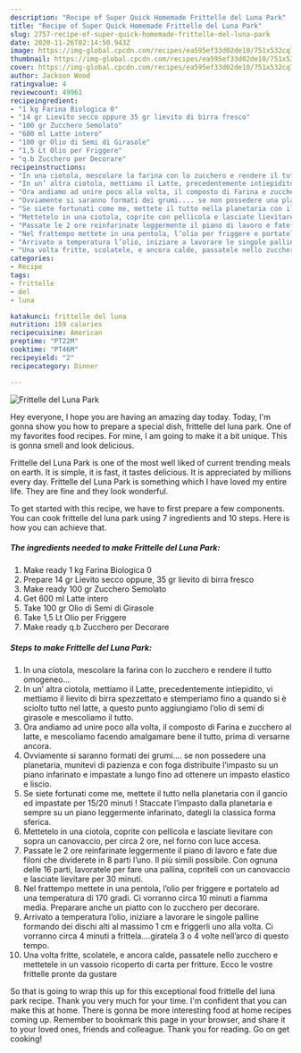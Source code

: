 ```yaml
---
description: "Recipe of Super Quick Homemade Frittelle del Luna Park"
title: "Recipe of Super Quick Homemade Frittelle del Luna Park"
slug: 2757-recipe-of-super-quick-homemade-frittelle-del-luna-park
date: 2020-11-26T02:14:50.943Z
image: https://img-global.cpcdn.com/recipes/ea595ef33d02de10/751x532cq70/frittelle-del-luna-park-recipe-main-photo.jpg
thumbnail: https://img-global.cpcdn.com/recipes/ea595ef33d02de10/751x532cq70/frittelle-del-luna-park-recipe-main-photo.jpg
cover: https://img-global.cpcdn.com/recipes/ea595ef33d02de10/751x532cq70/frittelle-del-luna-park-recipe-main-photo.jpg
author: Jackson Wood
ratingvalue: 4
reviewcount: 49961
recipeingredient:
- "1 kg Farina Biologica 0"
- "14 gr Lievito secco oppure 35 gr lievito di birra fresco"
- "100 gr Zucchero Semolato"
- "600 ml Latte intero"
- "100 gr Olio di Semi di Girasole"
- "1,5 Lt Olio per Friggere"
- "q.b Zucchero per Decorare"
recipeinstructions:
- "In una ciotola, mescolare la farina con lo zucchero e rendere il tutto omogeneo..."
- "In un’ altra ciotola, mettiamo il Latte, precedentemente intiepidito, vi mettiamo il lievito di birra spezzettato e stemperiamo fino a quando si è sciolto tutto nel latte, a questo punto aggiungiamo l’olio di semi di girasole e mescoliamo il tutto."
- "Ora andiamo ad unire poco alla volta, il composto di Farina e zucchero al latte, e mescoliamo facendo amalgamare bene il tutto, prima di versarne ancora."
- "Ovviamente si saranno formati dei grumi.... se non possedere una planetaria, munitevi di pazienza e con foga distribuite l’impasto su un piano infarinato e impastate a lungo fino ad ottenere un impasto elastico e liscio."
- "Se siete fortunati come me, mettete il tutto nella planetaria con il gancio ed impastate per 15/20 minuti ! Staccate l’impasto dalla planetaria e sempre su un piano leggermente infarinato, dategli la classica forma sferica."
- "Mettetelo in una ciotola, coprite con pellicola e lasciate lievitare con sopra un canovaccio, per circa 2 ore, nel forno con luce accesa."
- "Passate le 2 ore reinfarinate leggermente il piano di lavoro e fate due filoni che dividerete in 8 parti l’uno. Il più simili possibile. Con ognuna delle 16 parti, lavoratele per fare una pallina, copriteli con un canovaccio e lasciate lievitare per 30 minuti."
- "Nel frattempo mettete in una pentola, l’olio per friggere e portatelo ad una temperatura di 170 gradi. Ci vorranno circa 10 minuti a fiamma media. Preparare anche un piatto con lo zucchero per decorare."
- "Arrivato a temperatura l’olio, iniziare a lavorare le singole palline formando dei dischi alti al massimo 1 cm e friggerli uno alla volta. Ci vorranno circa 4 minuti a frittela....giratela 3 o 4 volte nell’arco di questo tempo."
- "Una volta fritte, scolatele, e ancora calde, passatele nello zucchero e mettetele in un vassoio ricoperto di carta per fritture. Ecco le vostre frittelle pronte da gustare"
categories:
- Recipe
tags:
- frittelle
- del
- luna

katakunci: frittelle del luna 
nutrition: 159 calories
recipecuisine: American
preptime: "PT22M"
cooktime: "PT46M"
recipeyield: "2"
recipecategory: Dinner

---
```



![Frittelle del Luna Park](https://img-global.cpcdn.com/recipes/ea595ef33d02de10/751x532cq70/frittelle-del-luna-park-recipe-main-photo.jpg)

Hey everyone, I hope you are having an amazing day today. Today, I'm gonna show you how to prepare a special dish, frittelle del luna park. One of my favorites food recipes. For mine, I am going to make it a bit unique. This is gonna smell and look delicious.



Frittelle del Luna Park is one of the most well liked of current trending meals on earth. It is simple, it is fast, it tastes delicious. It is appreciated by millions every day. Frittelle del Luna Park is something which I have loved my entire life. They are fine and they look wonderful.


To get started with this recipe, we have to first prepare a few components. You can cook frittelle del luna park using 7 ingredients and 10 steps. Here is how you can achieve that.

<!--inarticleads1-->

##### The ingredients needed to make Frittelle del Luna Park:

1. Make ready 1 kg Farina Biologica 0
1. Prepare 14 gr Lievito secco oppure, 35 gr lievito di birra fresco
1. Make ready 100 gr Zucchero Semolato
1. Get 600 ml Latte intero
1. Take 100 gr Olio di Semi di Girasole
1. Take 1,5 Lt Olio per Friggere
1. Make ready q.b Zucchero per Decorare




<!--inarticleads2-->

##### Steps to make Frittelle del Luna Park:

1. In una ciotola, mescolare la farina con lo zucchero e rendere il tutto omogeneo...
1. In un’ altra ciotola, mettiamo il Latte, precedentemente intiepidito, vi mettiamo il lievito di birra spezzettato e stemperiamo fino a quando si è sciolto tutto nel latte, a questo punto aggiungiamo l’olio di semi di girasole e mescoliamo il tutto.
1. Ora andiamo ad unire poco alla volta, il composto di Farina e zucchero al latte, e mescoliamo facendo amalgamare bene il tutto, prima di versarne ancora.
1. Ovviamente si saranno formati dei grumi.... se non possedere una planetaria, munitevi di pazienza e con foga distribuite l’impasto su un piano infarinato e impastate a lungo fino ad ottenere un impasto elastico e liscio.
1. Se siete fortunati come me, mettete il tutto nella planetaria con il gancio ed impastate per 15/20 minuti ! Staccate l’impasto dalla planetaria e sempre su un piano leggermente infarinato, dategli la classica forma sferica.
1. Mettetelo in una ciotola, coprite con pellicola e lasciate lievitare con sopra un canovaccio, per circa 2 ore, nel forno con luce accesa.
1. Passate le 2 ore reinfarinate leggermente il piano di lavoro e fate due filoni che dividerete in 8 parti l’uno. Il più simili possibile. Con ognuna delle 16 parti, lavoratele per fare una pallina, copriteli con un canovaccio e lasciate lievitare per 30 minuti.
1. Nel frattempo mettete in una pentola, l’olio per friggere e portatelo ad una temperatura di 170 gradi. Ci vorranno circa 10 minuti a fiamma media. Preparare anche un piatto con lo zucchero per decorare.
1. Arrivato a temperatura l’olio, iniziare a lavorare le singole palline formando dei dischi alti al massimo 1 cm e friggerli uno alla volta. Ci vorranno circa 4 minuti a frittela....giratela 3 o 4 volte nell’arco di questo tempo.
1. Una volta fritte, scolatele, e ancora calde, passatele nello zucchero e mettetele in un vassoio ricoperto di carta per fritture. Ecco le vostre frittelle pronte da gustare




So that is going to wrap this up for this exceptional food frittelle del luna park recipe. Thank you very much for your time. I'm confident that you can make this at home. There is gonna be more interesting food at home recipes coming up. Remember to bookmark this page in your browser, and share it to your loved ones, friends and colleague. Thank you for reading. Go on get cooking!
